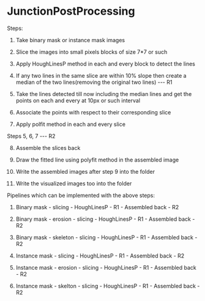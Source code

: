 # JunctionPostProcessing


Steps:

1. Take binary mask or instance mask images

2. Slice the images into small pixels blocks of size 7*7 or such

3. Apply HoughLinesP method in each and every block to detect the lines

4. If any two lines in the same slice are within 10% slope then create a median of the two lines(removing the original two lines) --- R1

5. Take the lines detected till now including the median lines and get the points on each and every at 10px or such interval

6. Associate the points with respect to their corresponding slice

7. Apply polfit method in each and every slice

Steps 5, 6, 7 --- R2

8. Assemble the slices back

9. Draw the fitted line using polyfit method in the assembled image

10. Write the assembled images after step 9 into the folder

11. Write the visualized images too into the folder


Pipelines which can be implemented with the above steps:

1. Binary mask - slicing - HoughLinesP - R1 - Assembled back - R2

2. Binary mask - erosion - slicing - HoughLinesP - R1 - Assembled back - R2

3. Binary mask - skeleton - slicing - HoughLinesP - R1 - Assembled back - R2

4. Instance mask - slicing - HoughLinesP - R1 - Assembled back - R2

5. Instance mask - erosion - slicing - HoughLinesP - R1 - Assembled back - R2

6. Instance mask - skelton - slicing - HoughLinesP - R1 - Assembled back - R2